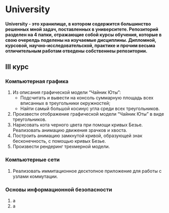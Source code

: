 # University

#### University - это хранилище, в котором содержится большинство решенных мной задач, поставленных в университете. Репозиторий разделен на 4 папки, отражающие собой курсы обучения, которые в свою очерелдь поделены на изучаемые дисциплины. Дипломной, курсовой, научно-исследовательской, практике и прочим весьма отличительным работам отведены собственнеы репозитории.  

## III курс
### Компьютерная графика 
  1) Из описания графической модели “Чайник Юты”:
     -  Подсчитать и вывести на консоль суммарную площадь всех вписанных в треугольники окружностей;
     -  Найти самый большой косинус угла среди всех треугольников.
  3) Произвести отображение графической модели “Чайник Юты” в виде треугольников.
  4) Нарисовать кота черного цвета при помощи кривых Безье. Реализовать анимацию движения зрачков и хвоста.
  5) Построить анимацию замкнутой кривой, образующей знак бесконечность, с помощью кривых Безье.
  6) Произвести рендеринг трехмерной модели.
### Компьютерные сети
  1) Реализовать иммитационное десктопное приложение для работы с узлами коммутации.
### Основы информационной безопасности
  1) а
  2) а

